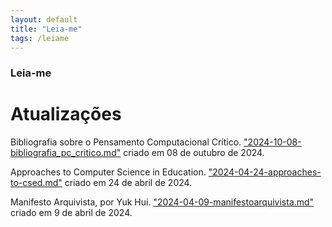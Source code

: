 ```yaml
---
layout: default
title: "Leia-me"
tags: /leiame
---
```

### Leia-me

# Atualizações

Bibliografia sobre o Pensamento Computacional Crítico. ["2024-10-08-bibliografia_pc_critico.md"](http://refuncionalizar.com.br/20241008/bibliografia_pc_critico) criado em 08 de outubro de 2024.

Approaches to Computer Science in Education. ["2024-04-24-approaches-to-csed.md"](https://refuncionalizar.github.io/20240424/approaches-to-csed) criado em 24 de abril de 2024.

Manifesto Arquivista, por Yuk Hui. ["2024-04-09-manifestoarquivista.md"](https://refuncionalizar.github.io/20240409/manifestoarquivista) criado em 9 de abril de 2024.
